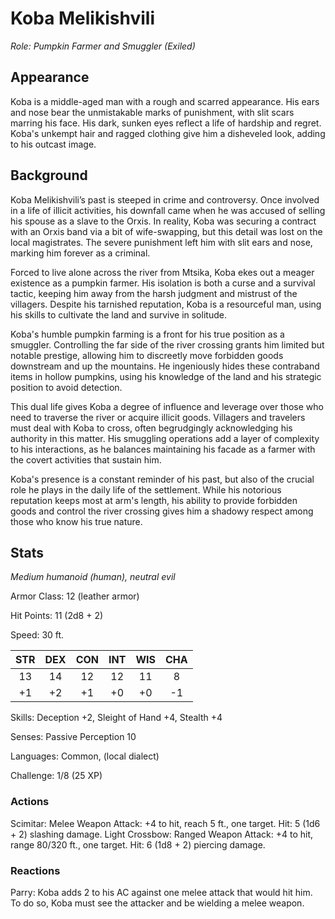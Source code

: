 # Koba Melikishvili
_Role: Pumpkin Farmer and Smuggler (Exiled)_

## Appearance
Koba is a middle-aged man with a rough and scarred appearance. His ears and nose bear the unmistakable marks of punishment, with slit scars marring his face. His dark, sunken eyes reflect a life of hardship and regret. Koba's unkempt hair and ragged clothing give him a disheveled look, adding to his outcast image.

## Background
Koba Melikishvili’s past is steeped in crime and controversy. Once involved in a life of illicit activities, his downfall came when he was accused of selling his spouse as a slave to the Orxis. In reality, Koba was securing a contract with an Orxis band via a bit of wife-swapping, but this detail was lost on the local magistrates. The severe punishment left him with slit ears and nose, marking him forever as a criminal.

Forced to live alone across the river from Mtsika, Koba ekes out a meager existence as a pumpkin farmer. His isolation is both a curse and a survival tactic, keeping him away from the harsh judgment and mistrust of the villagers. Despite his tarnished reputation, Koba is a resourceful man, using his skills to cultivate the land and survive in solitude.

Koba's humble pumpkin farming is a front for his true position as a smuggler. Controlling the far side of the river crossing grants him limited but notable prestige, allowing him to discreetly move forbidden goods downstream and up the mountains. He ingeniously hides these contraband items in hollow pumpkins, using his knowledge of the land and his strategic position to avoid detection.

This dual life gives Koba a degree of influence and leverage over those who need to traverse the river or acquire illicit goods. Villagers and travelers must deal with Koba to cross, often begrudgingly acknowledging his authority in this matter. His smuggling operations add a layer of complexity to his interactions, as he balances maintaining his facade as a farmer with the covert activities that sustain him.

Koba's presence is a constant reminder of his past, but also of the crucial role he plays in the daily life of the settlement. While his notorious reputation keeps most at arm's length, his ability to provide forbidden goods and control the river crossing gives him a shadowy respect among those who know his true nature.

## Stats
_Medium humanoid (human), neutral evil_

Armor Class: 12 (leather armor)

Hit Points: 11 (2d8 + 2)

Speed: 30 ft.

| STR | DEX | CON | INT | WIS | CHA |
|:---:|:---:|:---:|:---:|:---:|:---:|
|13   |14   |12   |12   |11   |8   |
|+1   |+2   |+1   |+0   |+0   |-1   |

Skills: Deception +2, Sleight of Hand +4, Stealth +4

Senses: Passive Perception 10

Languages: Common, (local dialect)

Challenge: 1/8 (25 XP)

### Actions
Scimitar: Melee Weapon Attack: +4 to hit, reach 5 ft., one target. Hit: 5 (1d6 + 2) slashing damage.
Light Crossbow: Ranged Weapon Attack: +4 to hit, range 80/320 ft., one target. Hit: 6 (1d8 + 2) piercing damage.

### Reactions
Parry: Koba adds 2 to his AC against one melee attack that would hit him. To do so, Koba must see the attacker and be wielding a melee weapon.
